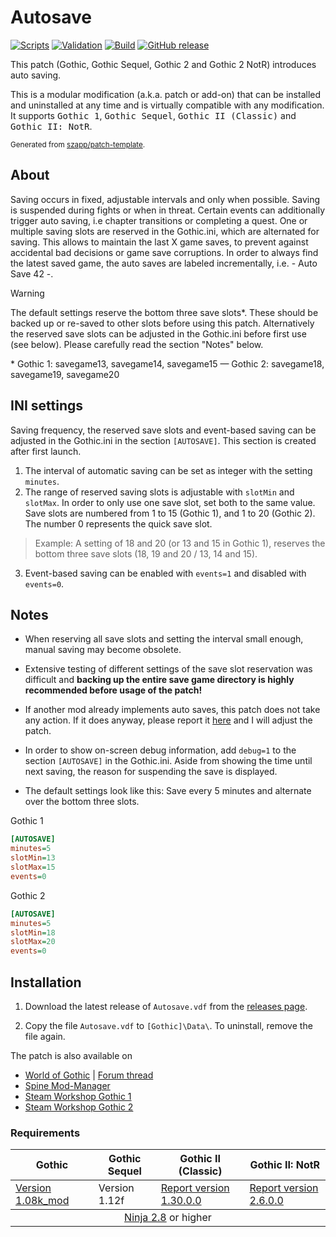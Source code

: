 # Autosave

[![Scripts](https://github.com/szapp/Autosave/actions/workflows/scripts.yml/badge.svg)](https://github.com/szapp/Autosave/actions/workflows/scripts.yml)
[![Validation](https://github.com/szapp/Autosave/actions/workflows/validation.yml/badge.svg)](https://github.com/szapp/Autosave/actions/workflows/validation.yml)
[![Build](https://github.com/szapp/Autosave/actions/workflows/build.yml/badge.svg)](https://github.com/szapp/Autosave/actions/workflows/build.yml)
[![GitHub release](https://img.shields.io/github/v/release/szapp/Autosave.svg)](https://github.com/szapp/Autosave/releases/latest)

This patch (Gothic, Gothic Sequel, Gothic 2 and Gothic 2 NotR) introduces auto saving.

This is a modular modification (a.k.a. patch or add-on) that can be installed and uninstalled at any time and is virtually compatible with any modification.
It supports <kbd>Gothic 1</kbd>, <kbd>Gothic Sequel</kbd>, <kbd>Gothic II (Classic)</kbd> and <kbd>Gothic II: NotR</kbd>.

<sup>Generated from [szapp/patch-template](https://github.com/szapp/patch-template).</sup>

## About

Saving occurs in fixed, adjustable intervals and only when possible.
Saving is suspended during fights or when in threat.
Certain events can additionally trigger auto saving, i.e chapter transitions or completing a quest.
One or multiple saving slots are reserved in the Gothic.ini, which are alternated for saving.
This allows to maintain the last X game saves, to prevent against accidental bad decisions or game save corruptions.
In order to always find the latest saved game, the auto saves are labeled incrementally, i.e. - Auto Save 42 -.

> [!WARNING]
> The default settings reserve the bottom three save slots\*.
> These should be backed up or re-saved to other slots before using this patch.
> Alternatively the reserved save slots can be adjusted in the Gothic.ini before first use (see below).
> Please carefully read the section "Notes" below.

\* Gothic 1: savegame13, savegame14, savegame15 — Gothic 2: savegame18, savegame19, savegame20

## INI settings

Saving frequency, the reserved save slots and event-based saving can be adjusted in the Gothic.ini in the section `[AUTOSAVE]`.
This section is created after first launch.

1. The interval of automatic saving can be set as integer with the setting `minutes`.
2. The range of reserved saving slots is adjustable with `slotMin` and `slotMax`.
In order to only use one save slot, set both to the same value.
Save slots are numbered from 1 to 15 (Gothic 1), and 1 to 20 (Gothic 2).
The number 0 represents the quick save slot.
> Example: A setting of 18 and 20 (or 13 and 15 in Gothic 1), reserves the bottom three save slots (18, 19 and 20 / 13, 14 and 15).
3. Event-based saving can be enabled with `events=1` and disabled with `events=0`.

## Notes

- When reserving all save slots and setting the interval small enough, manual saving may become obsolete.

- Extensive testing of different settings of the save slot reservation was difficult and **backing up the entire save game directory is highly recommended before usage of the patch!**

- If another mod already implements auto saves, this patch does not take any action.
If it does anyway, please report it [here](https://github.com/szapp/Autosave/issues) and I will adjust the patch.

- In order to show on-screen debug information, add `debug=1` to the section `[AUTOSAVE]` in the Gothic.ini.
Aside from showing the time until next saving, the reason for suspending the save is displayed.

- The default settings look like this: Save every 5 minutes and alternate over the bottom three slots.

Gothic 1
```ini
[AUTOSAVE]
minutes=5
slotMin=13
slotMax=15
events=0
```

Gothic 2
```ini
[AUTOSAVE]
minutes=5
slotMin=18
slotMax=20
events=0
```

## Installation

1. Download the latest release of `Autosave.vdf` from the [releases page](https://github.com/szapp/Autosave/releases/latest).

2. Copy the file `Autosave.vdf` to `[Gothic]\Data\`. To uninstall, remove the file again.

The patch is also available on
- [World of Gothic](https://www.worldofgothic.de/dl/download_637.htm) | [Forum thread](https://forum.worldofplayers.de/forum/threads/1560461)
- [Spine Mod-Manager](https://clockwork-origins.com/spine/)
- [Steam Workshop Gothic 1](https://steamcommunity.com/sharedfiles/filedetails/?id=2787012251)
- [Steam Workshop Gothic 2](https://steamcommunity.com/sharedfiles/filedetails/?id=2786999914)

### Requirements

<table><thead><tr><th>Gothic</th><th>Gothic Sequel</th><th>Gothic II (Classic)</th><th>Gothic II: NotR</th></tr></thead>
<tbody><tr><td><a href="https://www.worldofgothic.de/dl/download_34.htm">Version 1.08k_mod</a></td><td>Version 1.12f</td><td><a href="https://www.worldofgothic.de/dl/download_278.htm">Report version 1.30.0.0</a></td><td><a href="https://www.worldofgothic.de/dl/download_278.htm">Report version 2.6.0.0</a></td></tr></tbody>
<tbody><tr><td colspan="4" align="center"><a href="https://github.com/szapp/Ninja">Ninja 2.8</a> or higher</td></tr></tbody></table>

<!--

If you are interested in writing your own patch, please do not copy this patch!
Instead refer to the PATCH TEMPLATE to build a foundation that is customized to your needs!
The patch template can found at https://github.com/szapp/patch-template.

-->
